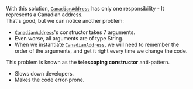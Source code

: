With this solution, [`CanadianAddress`](src/csc301/builderExample/CanadianAddress.java) has only one responsibility - It represents a Canadian address.    
That's good, but we can notice another problem:
 * [`CanadianAddress`](src/csc301/builderExample/CanadianAddress.java)'s constructor takes 7 arguments.
 * Even worse, all arguments are of type String.
 * When we instantiate [`CanadianAddress`](src/csc301/builderExample/CanadianAddress.java), we will need to remember the order of the arguments, and get it right every time we change the code.
  
This problem is known as the __telescoping constructor__ anti-pattern.     
 * Slows down developers.
 * Makes the code error-prone.

